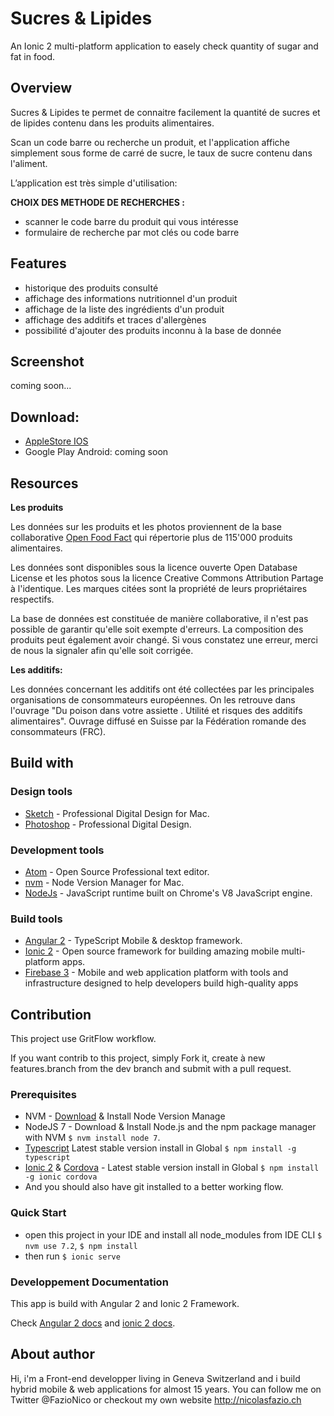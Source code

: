 <!--
@Author: Nicolas Fazio <webmaster-fazio>
@Date:   05-02-2017
@Email:  contact@nicolasfazio.ch
@Last modified by:   webmaster-fazio
@Last modified time: 05-02-2017
-->

# Sucres & Lipides

An Ionic 2 multi-platform application to easely check quantity of sugar and fat in food.

  ## Overview
  Sucres & Lipides te permet de connaitre facilement la quantité de sucres et de lipides contenu dans les produits alimentaires.

  Scan un code barre ou recherche un produit, et l'application affiche simplement sous forme de carré de sucre, le taux de sucre contenu dans l'aliment.

  L’application est très simple d'utilisation:

  <b>CHOIX DES METHODE DE RECHERCHES : </b>
  - scanner le code barre du produit qui vous intéresse
  - formulaire de recherche par mot clés ou code barre


  ## Features
  - historique des produits consulté
  - affichage des informations nutritionnel d'un produit
  - affichage de la liste des ingrédients d'un produit
  - affichage des additifs et traces d'allergènes
  - possibilité d'ajouter des produits inconnu à la base de donnée


  ## Screenshot
  coming soon...

  ## Download:

  - [AppleStore IOS](https://itunes.apple.com/ch/app/sucres-et-lipides/id1155194660)
  - Google Play Android: coming soon


  ## Resources
  <b>Les produits</b>

  Les données sur les produits et les photos proviennent de la base collaborative [Open Food Fact](https://world.openfoodfacts.org/) qui répertorie plus de 115'000 produits alimentaires.

  Les données sont disponibles sous la licence ouverte Open Database License et les photos sous la licence Creative Commons Attribution Partage à l'identique. Les marques citées sont la propriété de leurs propriétaires respectifs.

  La base de données est constituée de manière collaborative, il n'est pas possible de garantir qu'elle soit exempte d'erreurs. La composition des produits peut également avoir changé. Si vous constatez une erreur, merci de nous la signaler afin qu'elle soit corrigée.

  <b>Les additifs:</b>

  Les données concernant les additifs ont été collectées par les principales organisations de consommateurs européennes. On les retrouve dans l'ouvrage "Du poison dans votre assiette . Utilité et risques des additifs alimentaires". Ouvrage diffusé en Suisse par la Fédération romande des consommateurs (FRC).


  ## Build with

  ### Design tools
  * [Sketch](https://www.sketchapp.com) - Professional Digital Design for Mac.
  * [Photoshop](http://www.adobe.com/ch_fr/products/photoshop.html) - Professional Digital Design.


  ### Development tools
  * [Atom](https://www.sketchapp.com) - Open Source Professional text editor.
  * [nvm](https://github.com/creationix/nvm) - Node Version Manager for Mac.
  * [NodeJs](https://nodejs.org) - JavaScript runtime built on Chrome's V8 JavaScript engine.


  ### Build tools
  * [Angular 2](https://angular.io/) - TypeScript Mobile & desktop framework.
  * [Ionic 2](http://ionicframework.com/) - Open source framework for building amazing mobile multi-platform apps.
  * [Firebase 3](https://firebase.google.com/) -  Mobile and web application platform with tools and infrastructure designed to help developers build high-quality apps


  ## Contribution
  This project use GritFlow workflow.

  If you want contrib to this project, simply Fork it, create à new features.branch from the dev branch and submit with a pull request.


  ### Prerequisites
  - NVM - [Download](https://github.com/creationix/nvm) & Install Node Version Manage
  - NodeJS 7 - Download & Install Node.js and the npm package manager with NVM `$ nvm install node 7`.
  - [Typescript](https://www.npmjs.com/package/typescript) Latest stable version install in Global `$ npm install -g typescript`
  - [Ionic 2](https://ionicframework.com/) & [Cordova](https://cordova.apache.org/) - Latest stable version install in Global `$ npm install -g ionic cordova`
  - And you should also have git installed to a better working flow.


  ### Quick Start
  - open this project in your IDE and install all node_modules from IDE CLI `$ nvm use 7.2`, `$ npm install`
  - then run `$ ionic serve`


  ### Developpement Documentation
  This app is build with Angular 2 and Ionic 2 Framework.

  Check [Angular 2 docs](https://angular.io/docs/ts/latest/) and [ionic 2 docs](ionicframework.com).


  ## About author
  Hi, i'm a Front-end developper living in Geneva Switzerland and i build hybrid mobile & web applications for almost 15 years. You can follow me on Twitter @FazioNico or checkout my own website http://nicolasfazio.ch

